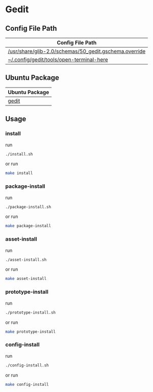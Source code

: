 

# Gedit




## Config File Path

| Config File Path |
| --- |
| [/usr/share/glib-2.0/schemas/50_gedit.gschema.override](./asset/overlay/usr/share/glib-2.0/schemas/50_gedit.gschema.override) |
| [~/.config/gedit/tools/open-terminal-here](./asset/overlay/etc/skel/.config/gedit/tools/open-terminal-here) |




## Ubuntu Package

| Ubuntu Package |
| --- |
| [gedit](https://packages.ubuntu.com/noble/gedit) |




## Usage


### install

run

``` sh
./install.sh
```

or run

``` sh
make install
```


### package-install

run

``` sh
./package-install.sh
```

or run

``` sh
make package-install
```


### asset-install

run

``` sh
./asset-install.sh
```

or run

``` sh
make asset-install
```


### prototype-install

run

``` sh
./prototype-install.sh
```

or run

``` sh
make prototype-install
```


### config-install

run

``` sh
./config-install.sh
```

or run

``` sh
make config-install
```
